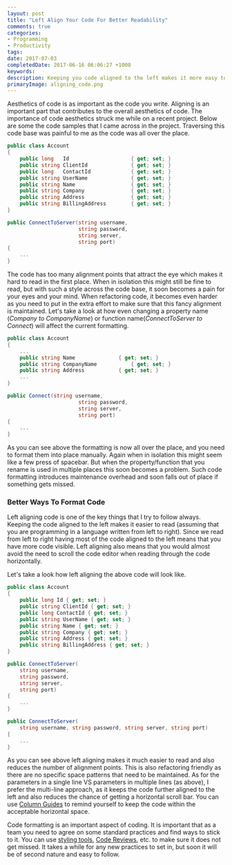 ```yaml
---
layout: post
title: "Left Align Your Code For Better Readability"
comments: true
categories: 
- Programming
- Productivity
tags: 
date: 2017-07-03
completedDate: 2017-06-16 06:06:27 +1000
keywords: 
description: Keeping you code aligned to the left makes it more easy to read and refactor.
primaryImage: aligning_code.png
---
```


Aesthetics of code is as important as the code you write. Aligning is an important part that contributes to the overall aesthetics of code. The importance of code aesthetics struck me while on a recent project. Below are some the code samples that I came across in the project. Traversing this code base was painful to me as the code was all over the place.


``` csharp Bad Formatting
public class Account
{
    public long   Id                    { get; set; }
    public string ClientId              { get; set; }
    public long   ContactId             { get; set; }
    public string UserName              { get; set; }
    public string Name                  { get; set; }
    public string Company               { get; set; }
    public string Address               { get; set; }
    public string BillingAddress        { get; set; }
}
```

``` csharp Bad Formatting
public ConnectToServer(string username, 
                       string password,
                       string server,
                       string port)
{
    ...
}
```

The code has too many alignment points that attract the eye which makes it hard to read in the first place. When in isolation this might still be fine to read, but with such a style across the code base, it soon becomes a pain for your eyes and your mind. When refactoring code, it becomes even harder as you need to put in the extra effort to make sure that this fancy alignment is maintained. Let's take a look at how even changing a property name (*Company to CompanyName*) or function name(*ConnectToServer to Connect*) will affect the current formatting.

``` csharp Renamed to CompanyName
public class Account
{
    ...
    public string Name              { get; set; }
    public string CompanyName           { get; set; }
    public string Address           { get; set; }
    ...
}
```

``` csharp Renamed to Connect
public Connect(string username, 
                       string password,
                       string server,
                       string port)
{
    ...
}
```

As you can see above the formatting is now all over the place, and you need to format them into place manually. Again when in isolation this might seem like a few press of spacebar. But when the property/function that you rename is used in multiple places this soon becomes a problem. Such code formatting introduces maintenance overhead and soon falls out of place if something gets missed.

### Better Ways To Format Code

Left aligning code is one of the key things that I try to follow always. Keeping the code aligned to the left makes it easier to read (assuming that you are programming in a language written from left to right). Since we read from left to right having most of the code aligned to the left means that you have more code visible. Left aligning also means that you would almost avoid the need to scroll the code editor when reading through the code horizontally.

Let's take a look how left aligning the above code will look like.

``` csharp Left Aligned
public class Account
{
    public long Id { get; set; }
    public string ClientId { get; set; }
    public long ContactId { get; set; }
    public string UserName { get; set; }
    public string Name { get; set; }
    public string Company { get; set; }
    public string Address { get; set; }
    public string BillingAddress { get; set; }
}
```

``` csharp Left Aligned Multiple Lines
public ConnectToServer(
    string username, 
    string password,
    string server,
    string port)
{
    ...
}
```

``` csharp Left Aligned Single Line
public ConnectToServer(
    string username, string password, string server, string port)
{
    ...
}
```

As you can see above left aligning makes it much easier to read and also reduces the number of alignment points. This is also refactoring friendly as there are no specific space patterns that need to be maintained. As for the parameters in a single line VS parameters in multiple lines (as above), I prefer the multi-line approach, as it keeps the code further aligned to the left and also reduces the chance of getting a horizontal scroll bar. You can use [Column Guides](http://www.rahulpnath.com/blog/introducing-code-formatting-into-a-large-codebase/) to remind yourself to keep the code within the acceptable horizontal space.

Code formatting is an important aspect of coding. It is important that as a team you need to agree on some standard practices and find ways to stick to it. You can use [styling tools](http://www.rahulpnath.com/blog/introducing-code-formatting-into-a-large-codebase/), [Code Reviews](http://www.rahulpnath.com/blog/code-review/), etc. to make sure it does not get missed. It takes a while for any new practices to set in, but soon it will be of second nature and easy to follow.